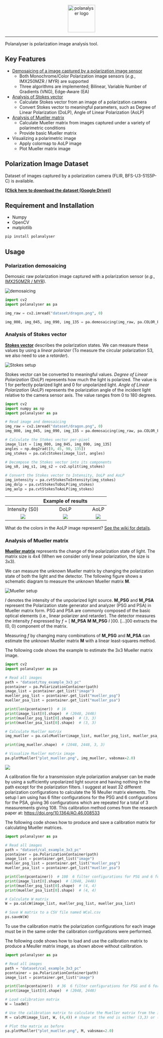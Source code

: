<p align="center">
    <img alt="polanalyser logo" src="documents/polanalyser_logo.png" height="90em">
</p>

---

Polanalyser is polarization image analysis tool.

## Key Features

- [Demosaicing of a image captured by a polarization image sensor](#polarization-demosaicing)
  - Both Monochrome/Color Polarization image sensors (*e.g.*, IMX250MZR / MYR) are supported
  - Three algorithms are implemented; Bilinear, Variable Number of Gradients (VNG), Edge-Aware (EA)
- [Analysis of Stokes vector](#analysis-of-stokes-vector)
  - Calculate Stokes vector from an image of a polarization camera
  - Convert Stokes vector to meaningful parameters, such as Degree of Linear Polarization (DoLP), Angle of Linear Polarization (AoLP)
- [Analysis of Mueller matrix](#analysis-of-mueller-matrix)
  - Calculate Mueller matrix from images captured under a variety of polarimetric conditions
  - Provide basic Mueller matrix
- Visualizing a polarimetric image
  - Apply colormap to AoLP image
  - Plot Mueller matrix image

## Polarization Image Dataset

Dataset of images captured by a polarization camera (FLIR, BFS-U3-51S5P-C) is available.

[**[Click here to download the dataset (Google Drive)]**](https://drive.google.com/drive/folders/1vCe9N05to5_McvwyDqxTmLIKz7vRzmbX?usp=sharing)

## Requirement and Installation

- Numpy
- OpenCV
- matplotlib

```sh
pip install polanalyser
```

## Usage

### Polarization demosaicing

Demosaic  raw polarization image captured with a polarization sensor (*e.g.*, [IMX250MZR / MYR](https://www.sony-semicon.com/en/products/is/industry/polarization.html)).

<picture>
  <source media="(prefers-color-scheme: dark)" srcset="documents/demosaicing_dark.png">
  <source media="(prefers-color-scheme: light)" srcset="documents/demosaicing_light.png">
  <img alt="demosaicing" src="documents/demosaicing_light.png">
</picture>

```python
import cv2
import polanalyser as pa

img_raw = cv2.imread("dataset/dragon.png", 0)

img_000, img_045, img_090, img_135 = pa.demosaicing(img_raw, pa.COLOR_PolarMono)
```

### Analysis of Stokes vector

[**Stokes vector**](https://en.wikipedia.org/wiki/Stokes_parameters) describes the polarization states. We can measure these values by using a *linear polarizer* (To measure the circular polarization S3, we also need to use a *retarder*).

<picture>
  <source media="(prefers-color-scheme: dark)" srcset="documents/stokes_setup_dark.png">
  <source media="(prefers-color-scheme: light)" srcset="documents/stokes_setup_light.png">
  <img alt="Stokes setup" src="documents/stokes_setup_light.png">
</picture>

Stokes vector can be converted to meaningful values. *Degree of Linear Polarization* (DoLP) represents how much the light is polarized. The value is 1 for perfectly polarized light and 0 for unpolarized light. *Angle of Linear Polarization* (AoLP) represents the polarization angle of the incident light relative to the camera sensor axis. The value ranges from 0 to 180 degrees.

```python
import cv2
import numpy as np
import polanalyser as pa

# Read image and demosaicing
img_raw = cv2.imread("dataset/dragon.png", 0)
img_000, img_045, img_090, img_135 = pa.demosaicing(img_raw, pa.COLOR_PolarMono)

# Calculate the Stokes vector per-pixel
image_list = [img_000, img_045, img_090, img_135]
angles = np.deg2rad([0, 45, 90, 135])
img_stokes = pa.calcStokes(image_list, angles)

# Decompose the Stokes vector into its components
img_s0, img_s1, img_s2 = cv2.split(img_stokes)

# Convert the Stokes vector to Intensity, DoLP and AoLP
img_intensity = pa.cvtStokesToIntensity(img_stokes)
img_dolp = pa.cvtStokesToDoLP(img_stokes)
img_aolp = pa.cvtStokesToAoLP(img_stokes)
```

||Example of results | |
|:-:|:-:|:-:|
|Intensity (S0)|DoLP|AoLP|
|![](documents/dragon_IMX250MZR_intensity.jpg)|![](documents/dragon_IMX250MZR_DoLP.jpg)|![](documents/dragon_IMX250MZR_AoLP.jpg)|

What do the colors in the AoLP image represent? [See the wiki for details](https://github.com/elerac/polanalyser/wiki/How-to-Visualizing-the-AoLP-Image).

### Analysis of Mueller matrix

[**Mueller matrix**](https://en.wikipedia.org/wiki/Mueller_calculus) represents the change of the polarization state of light. The matrix size is 4x4 (When we consider only linear polarization, the size is 3x3).

We can measure the unknown Mueller matrix by changing the polarization state of both the light and the detector. The following figure shows a schematic diagram to measure the unknown Mueller matrix **M**.

<picture>
  <source media="(prefers-color-scheme: dark)" srcset="documents/mueller_setup_dark.png">
  <source media="(prefers-color-scheme: light)" srcset="documents/mueller_setup_light.png">
  <img alt="Mueller setup" src="documents/mueller_setup_light.png">
</picture>

*I* denotes the intensity of the unpolarized light source. **M_PSG** and **M_PSA** represent the Polarization state generator and analyzer (PSG and PSA) in Mueller matrix form. PSG and PSA are commonly composed of the basic optical elements (i.e., linear polarizer and retarder).
The detector measures the intensity *f* expressed by *f* = [ **M_PSA** **M** **M_PSG** *I* ]00. [...]00 extracts the (0, 0) component of the matrix.

Measuring *f* by changing many combinations of **M_PSG** and **M_PSA** can estimate the unknown Mueller matrix **M** with a linear least-squares method.

The following code shows the example to estimate the 3x3 Mueller matrix image.

```python
import cv2
import polanalyser as pa

# Read all images
path = "dataset/toy_example_3x3_pc"
pcontainer = pa.PolarizationContainer(path)
image_list = pcontainer.get_list("image")
mueller_psg_list = pcontainer.get_list("mueller_psg")
mueller_psa_list = pcontainer.get_list("mueller_psa")

print(len(pcontainer))  # 16
print(image_list[0].shape)  # (2048, 2448)
print(mueller_psg_list[0].shape)  # (3, 3)
print(mueller_psa_list[0].shape)  # (3, 3)

# Calculate Mueller matrix
img_mueller = pa.calcMueller(image_list, mueller_psg_list, mueller_psa_list)

print(img_mueller.shape)  # (2048, 2448, 3, 3)

# Visualize Mueller matrix image
pa.plotMueller("plot_mueller.png", img_mueller, vabsmax=2.0)
```

![](documents/mueller_various.jpg)

A calibration file for a transmission style polarization analyser can be made by using a sufficiently unpolarized light source and having nothing in the path except for the polarization filters. I suggest at least 32 different polarization configurations to calculate the 16 Meuller matrix elements. The setup I am using has 6 filter configurations for the PSG and 6 configurations for the PSA, giving 36 configurations which are repeated for a total of 3 measurements giving 108. This calibration method comes from the research paper at: https://doi.org/10.1364/AO.46.008533

The following code shows how to produce and save a calibration matrix for calculating Mueller matrices. 

```python
import polanalyser as pa

# Read all images
path = "dataset/cal_example_3x3_pc"
pcontainer = pa.PolarizationContainer(path)
image_list = pcontainer.get_list("image")
mueller_psg_list = pcontainer.get_list("mueller_psg")
mueller_psa_list = pcontainer.get_list("mueller_psa")

print(len(pcontainer))  # 108  6 filter configurations for PSG and 6 for PSA repeated 3 times for better precision
print(image_list[0].shape)  # (2048, 2448)
print(mueller_psg_list[0].shape)  # (4, 4)
print(mueller_psa_list[0].shape)  # (4, 4)

# Calculate W matrix
W = pa.calcW(image_list, mueller_psg_list, mueller_psa_list)

# Save W matrix to a CSV file named WCal.csv
ps.saveW(W)
```

To use the calibration matrix the polarization configurations for each image must be in the same order the calibration configurations were performed. 

The following code shows how to load and use the calibration matrix to produce a Meuller matrix image, as shown above without calibration.

```python
import polanalyser as pa

# Read all images
path = "dataset/cal_example_3x3_pc"
pcontainer = pa.PolarizationContainer(path)
image_list = pcontainer.get_list("image")

print(len(pcontainer))  # 36  6 filter configurations for PSG and 6 for PSA, 9 for 3 filter configurations
print(image_list[0].shape)  # (2048, 2448)

# Load calibration matrix
W = loadW()

# Use the calibration matrix to calculate the Mueller matrix from the intensity images
M = calcM(image_list, W, (4,4)) # shape at the end is either (3,3) or (4,4) depending if you used just linear filters or not

# Plot the matrix as before
pa.plotMueller("plot_mueller.png", M, vabsmax=2.0)
```
